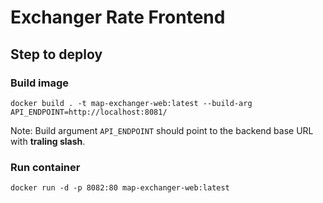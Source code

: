 # Exchanger Rate Frontend

## Step to deploy

### Build image

```shell
docker build . -t map-exchanger-web:latest --build-arg API_ENDPOINT=http://localhost:8081/
```

Note: Build argument `API_ENDPOINT` should point to the backend base URL with **traling slash**.

### Run container

```shell
docker run -d -p 8082:80 map-exchanger-web:latest
```
